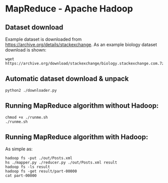# MapReduce - Apache Hadoop

## Dataset download

Example dataset is downloaded from https://archive.org/details/stackexchange.
As an example biology dataset download is shown:
```
wget https://archive.org/download/stackexchange/biology.stackexchange.com.7z
```

## Automatic dataset download & unpack
```
python2 ./downloader.py
```

## Running MapReduce algorithm without Hadoop:
```
chmod +x ./runme.sh
./runme.sh
```

## Running MapReduce algorithm with Hadoop:

As simple as:

```
hadoop fs -put ./out/Posts.xml
hs ./mapper.py ./reducer.py ./out/Posts.xml result
hadoop fs -ls result
hadoop fs -get result/part-00000
cat part-00000
```